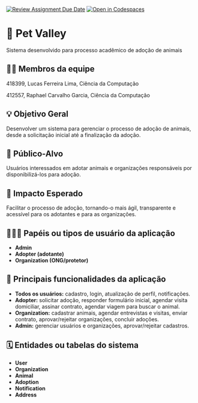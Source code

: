 [![Review Assignment Due Date](https://classroom.github.com/assets/deadline-readme-button-22041afd0340ce965d47ae6ef1cefeee28c7c493a6346c4f15d667ab976d596c.svg)](https://classroom.github.com/a/iVa2Dd1Z)
[![Open in Codespaces](https://classroom.github.com/assets/launch-codespace-2972f46106e565e64193e422d61a12cf1da4916b45550586e14ef0a7c637dd04.svg)](https://classroom.github.com/open-in-codespaces?assignment_repo_id=20855040)
# :checkered_flag: Pet Valley

Sistema desenvolvido para processo acadêmico de adoção de animais

## :technologist: Membros da equipe

418399, Lucas Ferreira Lima, Ciência da Computação

412557, Raphael Carvalho Garcia, Ciência da Computação

## :bulb: Objetivo Geral

Desenvolver um sistema para gerenciar o processo de adoção de animais, desde a solicitação inicial até a finalização da adoção.

## :eyes: Público-Alvo

Usuários interessados em adotar animais e organizações responsáveis por disponibilizá-los para adoção.

## :star2: Impacto Esperado

Facilitar o processo de adoção, tornando-o mais ágil, transparente e acessível para os adotantes e para as organizações.

## :people_holding_hands: Papéis ou tipos de usuário da aplicação

* **Admin**
* **Adopter (adotante)**
* **Organization (ONG/protetor)**

## :triangular_flag_on_post: Principais funcionalidades da aplicação

* **Todos os usuários:** cadastro, login, atualização de perfil, notificações.
* **Adopter:** solicitar adoção, responder formulário inicial, agendar visita domiciliar, assinar contrato, agendar viagem para buscar o animal.
* **Organization:** cadastrar animais, agendar entrevistas e visitas, enviar contrato, aprovar/rejeitar organizações, concluir adoções.
* **Admin:** gerenciar usuários e organizações, aprovar/rejeitar cadastros.

## :spiral_calendar: Entidades ou tabelas do sistema

* **User**
* **Organization**
* **Animal**
* **Adoption**
* **Notification**
* **Address**
